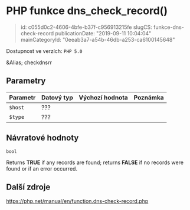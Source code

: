 PHP funkce dns_check_record()
================================

> id: c055d0c2-4606-4bfe-b37f-c956913215fe
> slugCS: funkce-dns-check-record
> publicationDate: "2019-09-11 10:04:04"
> mainCategoryId: "0eeab3a7-a54b-46db-a253-ca6100145648"

Dostupnost ve verzích: `PHP 5.0`

&Alias; <function>checkdnsrr</function>


Parametry
--------------

| Parametr | Datový typ | Výchozí hodnota | Poznámka |
|-----|-----|-----|-----|
| `$host` | ??? |  |  |
| `$type` | ??? |  |  |


Návratové hodnoty
----------------

`bool`

Returns <b>TRUE</b> if any records are found; returns <b>FALSE</b> if no records were found or if an error occurred.

Další zdroje
------------

https://php.net/manual/en/function.dns-check-record.php
